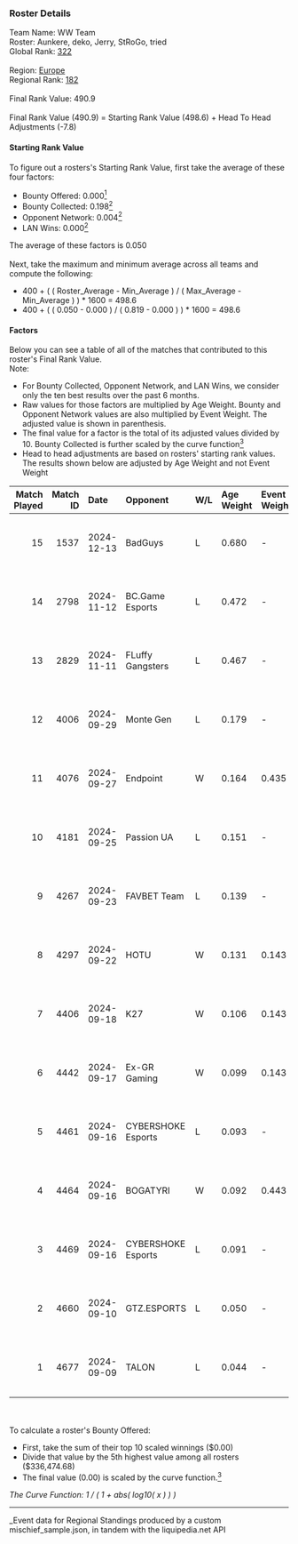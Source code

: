 ### Roster Details<br />
Team Name: WW Team<br />
Roster: Aunkere, deko, Jerry, StRoGo, tried<br />
Global Rank: [322](../../standings_global_2025_03_01.md)<br />
<br />
Region: [Europe]( ../../standings_europe_2025_03_01.md)<br />
Regional Rank: [182]( ../../standings_europe_2025_03_01.md)<br />
<br />
Final Rank Value:  490.9<br />
<br />
Final Rank Value (490.9) = Starting Rank Value (498.6) + Head To Head Adjustments (-7.8)<br />

#### Starting Rank Value<br />
To figure out a rosters's Starting Rank Value, first take the average of these four factors:<br />
- Bounty Offered: 0.000[<sup>1</sup>](#table2)
- Bounty Collected: 0.198[<sup>2</sup>](#table1)
- Opponent Network: 0.004[<sup>2</sup>](#table1)
- LAN Wins: 0.000[<sup>2</sup>](#table1)

The average of these factors is 0.050<br />
<br />
Next, take the maximum and minimum average across all teams and compute the following:<br />
- 400 + ( ( Roster_Average - Min_Average ) / ( Max_Average - Min_Average ) ) * 1600 = 498.6
- 400 + ( ( 0.050 - 0.000 ) / ( 0.819 - 0.000 ) ) * 1600 = 498.6


#### Factors<br />
Below you can see a table of all of the matches that contributed to this roster's Final Rank Value.<br />
Note:<br />

- For Bounty Collected, Opponent Network, and LAN Wins, we consider only the ten best results over the past 6 months.
- Raw values for those factors are multiplied by Age Weight. Bounty and Opponent Network values are also multiplied by Event Weight. The adjusted value is shown in parenthesis.
- The final value for a factor is the total of its adjusted values divided by 10. Bounty Collected is further scaled by the curve function[<sup>3</sup>](#curveFunction)
- Head to head adjustments are based on rosters' starting rank values. The results shown below are adjusted by Age Weight and not Event Weight
<span id="table1"></span><br />


| Match Played | Match ID | Date       | Opponent           | W/L | Age Weight | Event Weight | Bounty Collected | Opponent Network | LAN Wins  | H2H Adj. | Roster                               |
| -: | -: | :- | :- | :- | :- | :- | :- | :- | :- | -: | :- |
|           15 |     1537 | 2024-12-13 | BadGuys            | L   | 0.680      | -            | -                | -                | -         |    -8.42 | Aunkere, deko, Jerry, StRoGo, tried  |
|           14 |     2798 | 2024-11-12 | BC.Game Esports    | L   | 0.472      | -            | -                | -                | -         |    -2.75 | Aunkere, ct0m, Jerry, StRoGo, tried  |
|           13 |     2829 | 2024-11-11 | FLuffy Gangsters   | L   | 0.467      | -            | -                | -                | -         |    -3.50 | Aunkere, ct0m, Jerry, StRoGo, tried  |
|           12 |     4006 | 2024-09-29 | Monte Gen          | L   | 0.179      | -            | -                | -                | -         |    -3.66 | Aunkere, ct0m, kelieN, StRoGo, tried |
|           11 |     4076 | 2024-09-27 | Endpoint           | W   | 0.164      | 0.435        | 0.009 (0.001)    | 0.268 (0.019)    | 0 (0.000) |     4.11 | Aunkere, ct0m, Jerry, StRoGo, tried  |
|           10 |     4181 | 2024-09-25 | Passion UA         | L   | 0.151      | -            | -                | -                | -         |    -0.25 | Aunkere, ct0m, Jerry, StRoGo, tried  |
|            9 |     4267 | 2024-09-23 | FAVBET Team        | L   | 0.139      | -            | -                | -                | -         |    -0.70 | Aunkere, ct0m, Jerry, StRoGo, tried  |
|            8 |     4297 | 2024-09-22 | HOTU               | W   | 0.131      | 0.143        | 0.002 (0.000)    | 0.700 (0.013)    | 0 (0.000) |     3.08 | Aunkere, ct0m, Jerry, StRoGo, tried  |
|            7 |     4406 | 2024-09-18 | K27                | W   | 0.106      | 0.143        | 0.005 (0.000)    | 0.428 (0.006)    | 0 (0.000) |     2.66 | Aunkere, ct0m, Jerry, StRoGo, tried  |
|            6 |     4442 | 2024-09-17 | Ex-GR Gaming       | W   | 0.099      | 0.143        | 0.011 (0.000)    | 0.121 (0.002)    | 0 (0.000) |     2.54 | Aunkere, ct0m, Jerry, StRoGo, tried  |
|            5 |     4461 | 2024-09-16 | CYBERSHOKE Esports | L   | 0.093      | -            | -                | -                | -         |    -0.94 | Aunkere, ct0m, Jerry, StRoGo, tried  |
|            4 |     4464 | 2024-09-16 | BOGATYRI           | W   | 0.092      | 0.443        | 0.000 (0.000)    | 0.000 (0.000)    | 0 (0.000) |     1.06 | Aunkere, ct0m, Jerry, StRoGo, tried  |
|            3 |     4469 | 2024-09-16 | CYBERSHOKE Esports | L   | 0.091      | -            | -                | -                | -         |    -0.37 | Aunkere, ct0m, Jerry, StRoGo, tried  |
|            2 |     4660 | 2024-09-10 | GTZ.ESPORTS        | L   | 0.050      | -            | -                | -                | -         |    -0.05 | Aunkere, ct0m, Jerry, StRoGo, tried  |
|            1 |     4677 | 2024-09-09 | TALON              | L   | 0.044      | -            | -                | -                | -         |    -0.58 | Aunkere, ct0m, Jerry, StRoGo, tried  |

<br />
<span id="table2"></span><br />
To calculate a roster's Bounty Offered:<br />

- First, take the sum of their top 10 scaled winnings ($0.00)
- Divide that value by the 5th highest value among all rosters ($336,474.68)
- The final value (0.00) is scaled by the curve function.[<sup>3</sup>](#curveFunction)

<span id="curveFunction"></span>_The Curve Function: 1 / ( 1 + abs( log10( x ) ) )_<br />

---
_Event data for Regional Standings produced by a custom mischief_sample.json, in tandem with the liquipedia.net API<br />
